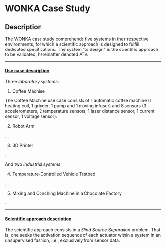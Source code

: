 # WONKA Case Study


## Description

The WONKA case study comprehends five systems in their respective environments, for which a scientific approach is designed to fulfill dedicated specifications. The system "to design" is the scientific approach to be validated, hereinafter denoted ATV.

---
#### <u> Use case description </u>

Three *laboratory systems*:

1. Coffee Machine

The Coffee Machine use case consists of 1 automatic coffee machine (1 heating coil, 1 grinder, 1 pump and 1 moving infuser) and 8 sensors (3 accelerometers, 2 temperature sensors, 1 laser distance sensor, 1 current sensor, 1 voltage sensor).

2. Robot Arm

...

3. 3D Printer

...

And two *industrial systems*:

4. Temperature-Controlled Vehicle Testbed

...

5. Mixing and Conching Machine in a Chocolate Factory

...

---
#### <u> Scientific approach description </u>

The scientific approach consists in a *Blind Source Separation* problem. That is, one seeks the activation sequence of each actuator within a system in an unsupervised fashion, i.e., exclusively from sensor data.
